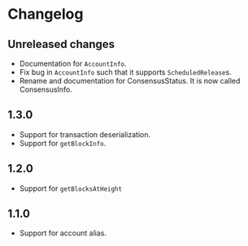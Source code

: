 # Changelog

## Unreleased changes
- Documentation for `AccountInfo`.
- Fix bug in `AccountInfo` such that it supports `ScheduledRelease`s.
- Rename and documentation for ConsensusStatus. It is now called ConsensusInfo.

## 1.3.0
- Support for transaction deserialization.
- Support for `getBlockInfo`.

## 1.2.0
- Support for `getBlocksAtHeight`

## 1.1.0
- Support for account alias.
